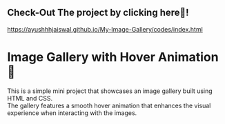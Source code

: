 ## Check-Out The project by clicking here🚀!
https://ayushhhjaiswal.github.io/My-Image-Gallery/codes/index.html
# Image Gallery with Hover Animation 📸
This is a simple mini project that showcases an image gallery built using HTML and CSS. <br>
The gallery features a smooth hover animation that enhances the visual experience when interacting with the images.
